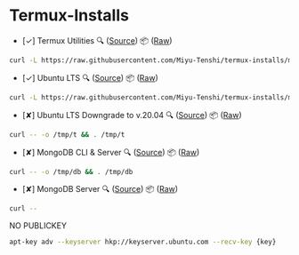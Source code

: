 # Termux-Installs

- [✓] Termux Utilities
 🔍 ([Source](https://github.com/Miyu-Tenshi/termux-installs/blob/main/termux_utilities_install))
 📦 ([Raw](https://raw.githubusercontent.com/Miyu-Tenshi/termux-installs/main/termux_utilities_install))
```bash
curl -L https://raw.githubusercontent.com/Miyu-Tenshi/termux-installs/main/termux_utilities_install | bash
```
- [✓] Ubuntu LTS
 🔍 ([Source](https://github.com/Miyu-Tenshi/termux-installs/blob/main/ubuntu_lts_install))
 📦 ([Raw](https://raw.githubusercontent.com/Miyu-Tenshi/termux-installs/main/ubuntu_lts_install))
```bash
curl -L https://raw.githubusercontent.com/Miyu-Tenshi/termux-installs/main/ubuntu_lts_install | bash
```
- [✘] Ubuntu LTS Downgrade to v.20.04
 🔍 ([Source](https://github.com/Miyu-Tenshi/termux-installs/blob/main/ubuntu_lts_downgrade_to_20_install))
 📦 ([Raw]())
```bash
curl -- -o /tmp/t && . /tmp/t
```
- [✘] MongoDB CLI & Server
 🔍 ([Source]())
 📦 ([Raw]())
```bash
curl -- -o /tmp/db && . /tmp/db
```
- [✘] MongoDB Server
 🔍 ([Source]())
 📦 ([Raw]())
```bash
curl --
```

NO PUBLICKEY
```bash
apt-key adv --keyserver hkp://keyserver.ubuntu.com --recv-key {key}
```
